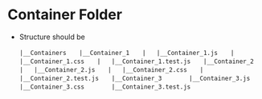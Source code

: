 # Container Folder

- Structure should be

	`|__Containers`
	`	|__Container_1`
	`	|	|__Container_1.js`
	`	|	|__Container_1.css`
	`	|	|__Container_1.test.js`
	`	|__Container_2`
	`	|	|__Container_2.js`
	`	|	|__Container_2.css`
	`	|	|__Container_2.test.js`
	`	|__Container_3`
	`		|__Container_3.js`
	`		|__Container_3.css`
	`		|__Container_3.test.js`